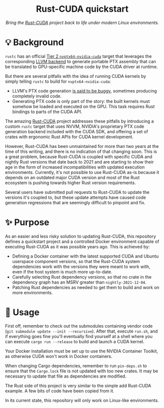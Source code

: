 <div align="center">
<h1>Rust-CUDA quickstart</h1>

<i>Bring the <a href="https://github.com/Rust-GPU/Rust-CUDA">Rust-CUDA</a>
project back to life under modern Linux environments.</i>

</div>

# 💡 Background

`rustc` has an official [Tier 2
`nvptx64-nvidia-cuda`](https://doc.rust-lang.org/rustc/platform-support.html#tier-2)
target that leverages the corresponding [LLVM
backend](https://llvm.org/docs/NVPTXUsage.html) to generate portable PTX
assembly that can be translated to GPU-specific machine code by the CUDA driver
at runtime.

But there are several pitfalls with the idea of running CUDA kernels by
simply telling `rustc` to build for `nvptx64-nvidia-cuda`:

- LLVM's PTX code generation [is said to be
  buggy](https://rust-gpu.github.io/Rust-CUDA/faq.html#why-not-use-rustc-with-the-llvm-ptx-backend),
  sometimes producing completely invalid code.
- Generating PTX code is only part of the story: the built kernels must somehow
  be loaded and executed on the GPU. This task requires Rust bindings to parts
  of the CUDA API.

The amazing [Rust-CUDA](https://github.com/Rust-GPU/Rust-CUDA) project addresses
these pitfalls by introducing a custom `rustc` target that uses NVVM, NVIDIA's
proprietary PTX code generation backend included with the CUDA SDK, and offering
a set of crates with ergonomic Rust APIs for CUDA kernel development.

However, Rust-CUDA has been unmaintained for more than two years at the time of
this writing, and there is no indication of that changing soon. This is a great
problem, because Rust-CUDA is coupled with specific CUDA and nightly Rust
versions that date back to 2021 and are starting to show their age in the form
of increased incompatibilities with updated execution environments. Currently,
it's not possible to use Rust-CUDA as-is because it depends on an outdated major
CUDA version and most of the Rust ecosystem is pushing towards higher Rust
version requirements.

Several users have submitted pull requests to Rust-CUDA to update the versions
it's coupled to, but these update attempts have caused code generation
regressions that are seemingly difficult to pinpoint and fix.

# ✨ Purpose

As an easier and less risky solution to updating Rust-CUDA, this repository
defines a quickstart project and a controlled Docker environment capable of
executing Rust-CUDA as it was possible years ago. This is achieved by:

- Defining a Docker container with the latest supported CUDA and Ubuntu
  userspace component versions, so that the Rust-CUDA system dependencies work
  with the versions they were meant to work with, even if the host system is
  much more up-to-date.
- Carefully selecting Rust dependency versions, so that no crate in the
  dependency graph has an MSRV greater than `nightly-2021-12-04`.
- Patching Rust dependencies as needed to get them to build and work on more
  environments.

# 🔨 Usage

First off, remember to check out the submodules containing vendor code (`git
submodule update --init --recursive`). After that, execute `run.sh`, and if
everything goes fine you'll eventually find yourself at a shell where you can
execute `cargo run --release` to build and launch a CUDA kernel.

Your Docker installation must be set up to use the NVIDIA Container Toolkit, as
otherwise CUDA won't work in Docker containers.

When changing Cargo dependencies, remember to run `pin-deps.sh` to ensure that
the `Cargo.lock` file is not updated with too new crates. It may be necessary to
update that file as dependencies are modified.

The Rust side of this project is very similar to the simple add Rust-CUDA
example. A few bits of code have been copied from it.

In its current state, this repository will only work on Linux-like environments.
